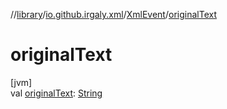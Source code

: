//[library](../../../index.md)/[io.github.irgaly.xml](../index.md)/[XmlEvent](index.md)/[originalText](original-text.md)

# originalText

[jvm]\
val [originalText](original-text.md): [String](https://kotlinlang.org/api/latest/jvm/stdlib/kotlin/-string/index.html)
